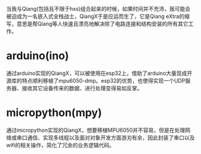 当我与Qiang(包括且不限于hxs)组合起来的时候，如果时间并不充沛，我可能会被迫成为一名嵌入式全栈战士，QiangX于是应运而生了，它是Qiang eXtra的缩写，意思是帮Qiang等人快速且漂亮地解决除了电路连接和结构安装的所有其它工作。

# arduino(ino)
通过arduino实现的QiangX，可以被使用在esp32上，借助了arduino大量现成开源库的特点顺利移植了mpu6050-dmp。esp32的优势，也使得实现一个UDP服务器、接收其它设备传来的数据、进行处理变得易如反掌。

# micropython(mpy)
通过micropython实现的QiangX，想要移植MPU6050并不容易，但是在处理网络或串口通信、实现多线程以及面对对象开发方面游刃有余，因此封装了串口以及wifi的相关操作，简化了冗余的业务逻辑代码。